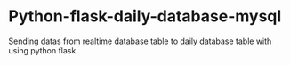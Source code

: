 # Python-flask-daily-database-mysql
Sending datas from realtime database table to daily database table with using python flask.
